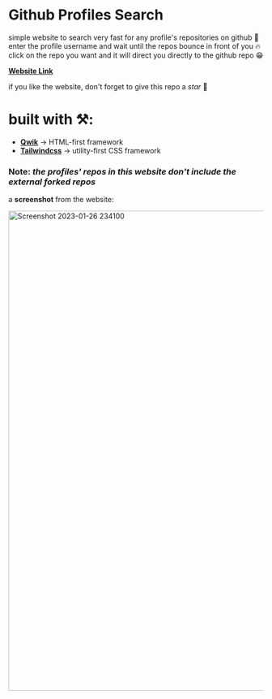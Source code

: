 # Github Profiles Search
simple website to search very fast for any profile's repositories on github 🤩
enter the profile username and wait until the repos bounce in front of you 🔥
click on the repo you want and it will direct you directly to the github repo 😁

[**Website Link**](https://github-profiles-search-mm.netlify.app/)

if you like the website, don't forget to give this repo a _star_ 🌟

# built with ⚒️:
- [**Qwik**](http://qwik.builder.io/) -> HTML-first framework
- [**Tailwindcss**](https://tailwindcss.com/) -> utility-first CSS framework

### Note: _the profiles' repos in this website don't include the external forked repos_

a **screenshot** from the website:

<img width="946" alt="Screenshot 2023-01-26 234100" src="https://user-images.githubusercontent.com/93449860/214957480-c4653cd1-0616-45eb-8fdd-b4d84b70740b.png">
